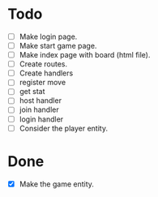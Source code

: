 # Todo

- [ ] Make login page.
- [ ] Make start game page.
- [ ] Make index page with board (html file).
- [ ] Create routes.
- [ ] Create handlers
 - [ ] register move
 - [ ] get stat
 - [ ] host handler
 - [ ] join handler
 - [ ] login handler
- [ ] Consider the player entity.

# Done

- [x] Make the game entity.
